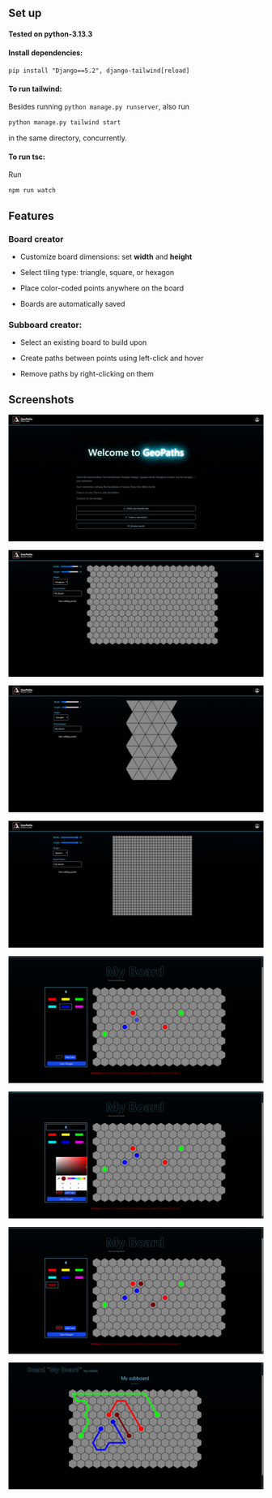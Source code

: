 ## Set up

#### Tested on python-3.13.3

#### Install dependencies:

  ```
  pip install "Django==5.2", django-tailwind[reload]
  ```

#### To run tailwind:
  
  Besides running `python manage.py runserver`, also run

  ```bash
  python manage.py tailwind start
  ```

  in the same directory, concurrently.

#### To run **tsc**:

  Run
  ```bash
  npm run watch
  ```


## Features

### Board creator

- Customize board dimensions: set **width** and **height**

- Select tiling type: triangle, square, or hexagon

- Place color-coded points anywhere on the board

- Boards are automatically saved

### Subboard creator:

- Select an existing board to build upon

- Create paths between points using left-click and hover

- Remove paths by right-clicking on them


## Screenshots

![Main Page](assets/sc01.png)


![Board Creator 1](assets/sc02.png)

![Board Creator 2](assets/sc03.png)

![Board Creator 3](assets/sc04.png)


![Board Editor 1](assets/sc05.png)

![Board Editor 2](assets/sc06.png)

![Board Editor 3](assets/sc07.png)


![Path Editor](assets/sc08.png)